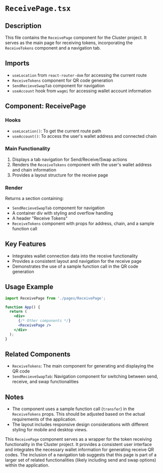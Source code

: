 # `ReceivePage.tsx`

## Description
This file contains the `ReceivePage` component for the Cluster project. It serves as the main page for receiving tokens, incorporating the `ReceiveTokens` component and a navigation tab.

## Imports
- `useLocation` from `react-router-dom` for accessing the current route
- `ReceiveTokens` component for QR code generation
- `SendRecieveSwapTab` component for navigation
- `useAccount` hook from `wagmi` for accessing wallet account information

## Component: ReceivePage

### Hooks
- `useLocation()`: To get the current route path
- `useAccount()`: To access the user's wallet address and connected chain

### Main Functionality
1. Displays a tab navigation for Send/Receive/Swap actions
2. Renders the `ReceiveTokens` component with the user's wallet address and chain information
3. Provides a layout structure for the receive page

### Render
Returns a section containing:
- `SendRecieveSwapTab` component for navigation
- A container div with styling and overflow handling
- A header "Receive Tokens"
- `ReceiveTokens` component with props for address, chain, and a sample function call

## Key Features
- Integrates wallet connection data into the receive functionality
- Provides a consistent layout and navigation for the receive page
- Demonstrates the use of a sample function call in the QR code generation

## Usage Example
```jsx
import ReceivePage from './pages/ReceivePage';

function App() {
  return (
    <div>
      {/* Other components */}
      <ReceivePage />
    </div>
  );
}
```

## Related Components
- `ReceiveTokens`: The main component for generating and displaying the QR code
- `SendRecieveSwapTab`: Navigation component for switching between send, receive, and swap functionalities

## Notes
- The component uses a sample function call (`transfer`) in the `ReceiveTokens` props. This should be adjusted based on the actual requirements of the application.
- The layout includes responsive design considerations with different styling for mobile and desktop views.

This `ReceivePage` component serves as a wrapper for the token receiving functionality in the Cluster project. It provides a consistent user interface and integrates the necessary wallet information for generating receive QR codes. The inclusion of a navigation tab suggests that this page is part of a larger set of related functionalities (likely including send and swap options) within the application.
